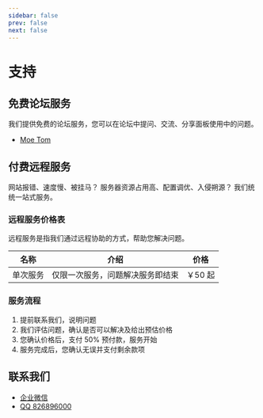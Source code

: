 ```yaml
---
sidebar: false
prev: false
next: false
---
```


# 支持

## 免费论坛服务

我们提供免费的论坛服务，您可以在论坛中提问、交流、分享面板使用中的问题。

- [Moe Tom](https://tom.moe/c/technical/acepanel)

## 付费远程服务

网站报错、速度慢、被挂马？ 服务器资源占用高、配置调优、入侵朔源？ 我们统统一站式服务。

### 远程服务价格表

远程服务是指我们通过远程协助的方式，帮助您解决问题。

| 名称   | 介绍               | 价格    |
| ---- | ---------------- | ----- |
| 单次服务 | 仅限一次服务，问题解决服务即结束 | ￥50 起 |

### 服务流程

1. 提前联系我们，说明问题
2. 我们评估问题，确认是否可以解决及给出预估价格
3. 您确认价格后，支付 50% 预付款，服务开始
4. 服务完成后，您确认无误并支付剩余款项

## 联系我们

- [企业微信](https://work.weixin.qq.com/kfid/kfc20ea8e38b5a4e73a)
- [QQ 826896000](https://wpa.qq.com/msgrd?v=3&uin=826896000&site=qq&menu=yes)
